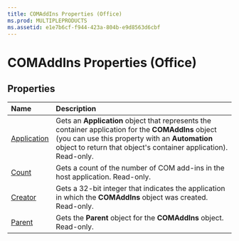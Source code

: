```yaml
---
title: COMAddIns Properties (Office)
ms.prod: MULTIPLEPRODUCTS
ms.assetid: e1e7b6cf-f944-423a-804b-e9d8563d6cbf
---
```



# COMAddIns Properties (Office)

## Properties



|**Name**|**Description**|
|:-----|:-----|
|[Application](comaddins-application-property-office.md)|Gets an  **Application** object that represents the container application for the **COMAddIns** object (you can use this property with an **Automation** object to return that object's container application). Read-only.|
|[Count](comaddins-count-property-office.md)|Gets a count of the number of COM add-ins in the host application. Read-only.|
|[Creator](comaddins-creator-property-office.md)|Gets a 32-bit integer that indicates the application in which the  **COMAddIns** object was created. Read-only.|
|[Parent](comaddins-parent-property-office.md)|Gets the  **Parent** object for the **COMAddIns** object. Read-only.|

